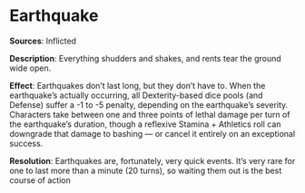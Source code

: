 # **Earthquake**
**Sources**: Inflicted

**Description**: Everything shudders and shakes, and rents
tear the ground wide open.

**Effect**: Earthquakes don’t last long, but they don’t have to.
When the earthquake’s actually occurring, all Dexterity-based
dice pools (and Defense) suffer a -1 to -5 penalty, depending
on the earthquake’s severity. Characters take between one
and three points of lethal damage per turn of the earthquake’s
duration, though a reflexive Stamina + Athletics roll can
downgrade that damage to bashing — or cancel it entirely on
an exceptional success.

**Resolution**: Earthquakes are, fortunately, very quick
events. It’s very rare for one to last more than a minute (20
turns), so waiting them out is the best course of action